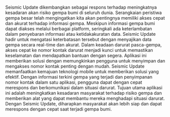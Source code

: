 Seismic Update dikembangkan sebagai respons terhadap meningkatnya kesadaran akan risiko gempa bumi di seluruh dunia. Serangkaian peristiwa gempa besar telah mengingatkan kita akan pentingnya memiliki akses cepat dan akurat terhadap informasi gempa.
Meskipun informasi gempa bumi dapat diakses melalui berbagai platform, seringkali ada keterlambatan dalam penyebaran informasi atau ketidakakuratan data. Seismic Update hadir untuk mengatasi keterbatasan tersebut dengan menyajikan data gempa secara real-time dan akurat.
Dalam keadaan darurat pasca-gempa, akses cepat ke nomor kontak darurat menjadi kunci untuk memastikan keselamatan dan mendapatkan bantuan dengan segera. Aplikasi ini memberikan solusi dengan memungkinkan pengguna untuk menyimpan dan mengakses nomor kontak penting dengan mudah.
Seismic Update memanfaatkan kemajuan teknologi mobile untuk memberikan solusi yang efektif. Dengan informasi terkini gempa yang terjadi dan penyimpanan nomor kontak dalam satu aplikasi, pengguna dapat dengan cepat merespons dan berkomunikasi dalam situasi darurat.
Tujuan utama aplikasi ini adalah meningkatkan kesadaran masyarakat terhadap risiko gempa dan memberikan alat yang dapat membantu mereka menghadapi situasi darurat. Dengan Seismic Update, diharapkan masyarakat akan lebih siap dan dapat merespons dengan cepat saat terjadi gempa bumi.
